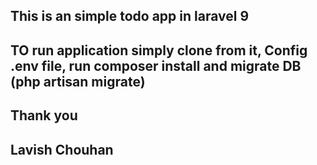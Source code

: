 ## This is an simple todo app in laravel 9

## TO run application simply clone from it, Config .env file, run composer install and migrate DB (php artisan migrate) 

## Thank you 
## Lavish Chouhan

